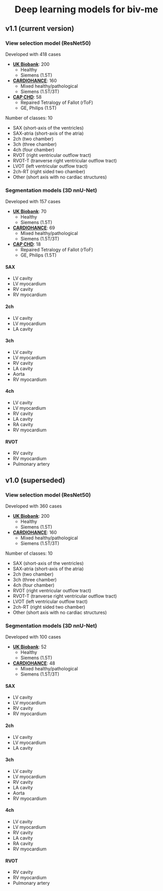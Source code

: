 <div align="center">

# Deep learning models for biv-me

</div>

## v1.1 (current version)
### View selection model (ResNet50)

Developed with 418 cases
-   **[UK Biobank](https://www.ukbiobank.ac.uk/)**: 200
    -   Healthy
    -   Siemens (1.5T)
-   **[CARDIOHANCE](https://doi.org/10.3389/fcvm.2022.1016703)**: 160
    -   Mixed healthy/pathological
    -   Siemens (1.5T/3T)
-   **[CAP CHD](https://capchd.ucsd.edu/)**: 58
    -   Repaired Tetralogy of Fallot (rToF)
    -   GE, Philips (1.5T)

Number of classes: 10
-   SAX (short-axis of the ventricles)
-   SAX-atria (short-axis of the atria)
-   2ch (two chamber)
-   3ch (three chamber)
-   4ch (four chamber)
-   RVOT (right ventricular outflow tract)
-   RVOT-T (tranverse right ventricular outflow tract)
-   LVOT (left ventricular outflow tract)
-   2ch-RT (right sided two chamber)
-   Other (short axis with no cardiac structures)

### Segmentation models (3D nnU-Net)

Developed with 157 cases
-   **[UK Biobank](https://www.ukbiobank.ac.uk/)**: 70
    -   Healthy
    -   Siemens (1.5T)
-   **[CARDIOHANCE](https://doi.org/10.3389/fcvm.2022.1016703)**: 69
    -   Mixed healthy/pathological
    -   Siemens (1.5T/3T)
-   **[CAP CHD](https://capchd.ucsd.edu/)**: 18
    -   Repaired Tetralogy of Fallot (rToF)
    -   GE, Philips (1.5T)

#### SAX
-   LV cavity
-   LV myocardium
-   RV cavity
-   RV myocardium

#### 2ch
-   LV cavity
-   LV myocardium
-   LA cavity

#### 3ch
-   LV cavity
-   LV myocardium
-   RV cavity
-   LA cavity
-   Aorta
-   RV myocardium

#### 4ch
-   LV cavity
-   LV myocardium
-   RV cavity
-   LA cavity
-   RA cavity
-   RV myocardium

#### RVOT
-   RV cavity
-   RV myocardium
-   Pulmonary artery

## v1.0 (superseded)
### View selection model (ResNet50)

Developed with 360 cases
-   **[UK Biobank](https://www.ukbiobank.ac.uk/)**: 200
    -   Healthy
    -   Siemens (1.5T)
-   **[CARDIOHANCE](https://doi.org/10.3389/fcvm.2022.1016703)**: 160
    -   Mixed healthy/pathological
    -   Siemens (1.5T/3T)

Number of classes: 10
-   SAX (short-axis of the ventricles)
-   SAX-atria (short-axis of the atria)
-   2ch (two chamber)
-   3ch (three chamber)
-   4ch (four chamber)
-   RVOT (right ventricular outflow tract)
-   RVOT-T (tranverse right ventricular outflow tract)
-   LVOT (left ventricular outflow tract)
-   2ch-RT (right sided two chamber)
-   Other (short axis with no cardiac structures)

### Segmentation models (3D nnU-Net)

Developed with 100 cases
-   **[UK Biobank](https://www.ukbiobank.ac.uk/)**: 52
    -   Healthy
    -   Siemens (1.5T)
-   **[CARDIOHANCE](https://doi.org/10.3389/fcvm.2022.1016703)**: 48
    -   Mixed healthy/pathological
    -   Siemens (1.5T/3T)

#### SAX
-   LV cavity
-   LV myocardium
-   RV cavity
-   RV myocardium

#### 2ch
-   LV cavity
-   LV myocardium
-   LA cavity

#### 3ch
-   LV cavity
-   LV myocardium
-   RV cavity
-   LA cavity
-   Aorta
-   RV myocardium

#### 4ch
-   LV cavity
-   LV myocardium
-   RV cavity
-   LA cavity
-   RA cavity
-   RV myocardium

#### RVOT
-   RV cavity
-   RV myocardium
-   Pulmonary artery
